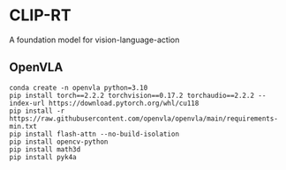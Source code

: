 # CLIP-RT
A foundation model for vision-language-action 
## OpenVLA
```shell
conda create -n openvla python=3.10
pip install torch==2.2.2 torchvision==0.17.2 torchaudio==2.2.2 --index-url https://download.pytorch.org/whl/cu118
pip install -r https://raw.githubusercontent.com/openvla/openvla/main/requirements-min.txt
pip install flash-attn --no-build-isolation
pip install opencv-python
pip install math3d
pip install pyk4a
```
